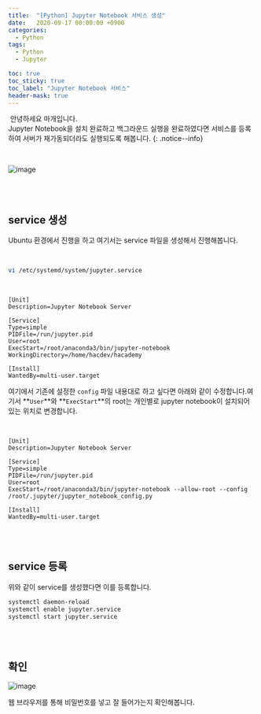```yaml
---
title:  "[Python] Jupyter Notebook 서비스 생성"
date:   2020-09-17 00:00:00 +0900
categories:
  - Python
tags:
  - Python
  - Jupyter

toc: true
toc_sticky: true
toc_label: "Jupyter Notebook 서비스"
header-mask: true
---
```




&nbsp;안녕하세요 마개입니다.  
Jupyter Notebook을 설치 완료하고 백그라운드 실행을 완료하였다면 서비스를 등록하여 서버가 재가동되더라도 실행되도록 해봅니다.
{: .notice--info}

<br>

![image](https://user-images.githubusercontent.com/78892113/209921388-b7dcbeaf-d060-4d3e-865d-2700403002cb.png)

<br><br>

## service 생성

Ubuntu 환경에서 진행을 하고 여기서는 service 파일을 생성해서 진행해봅니다.

<br>

```sh
vi /etc/systemd/system/jupyter.service
```

<br>

```
[Unit]
Description=Jupyter Notebook Server

[Service]
Type=simple
PIDFile=/run/jupyter.pid
User=root
ExecStart=/root/anaconda3/bin/jupyter-notebook
WorkingDirectory=/home/hacdev/hacademy

[Install]
WantedBy=multi-user.target
```

여기에서 기존에 설정한 `config` 파일 내용대로 하고 싶다면 아래와 같이 수정합니다.여기서 **`User`**와 **`ExecStart`**의 root는 개인별로 jupyter notebook이 설치되어있는 위치로 변경합니다. 

<br>

```
[Unit]
Description=Jupyter Notebook Server

[Service]
Type=simple
PIDFile=/run/jupyter.pid
User=root
ExecStart=/root/anaconda3/bin/jupyter-notebook --allow-root --config /root/.jupyter/jupyter_notebook_config.py

[Install]
WantedBy=multi-user.target
```

<br><br>

## service 등록

위와 같이 service를 생성했다면 이를 등록합니다.

```sh
systemctl daemon-reload
systemctl enable jupyter.service
systemctl start jupyter.service
```

<br><br>

## 확인

![image](https://user-images.githubusercontent.com/78892113/209921409-e32fe0b6-48f4-4fe0-a984-75bd8002cc51.png)

웹 브라우저를 통해 비밀번호를 넣고 잘 들어가는지 확인해봅니다.